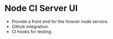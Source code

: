 Node CI Server UI
==============

* Provide a front end for the forever node service.
* Github integration.
* CI hooks for testing.

